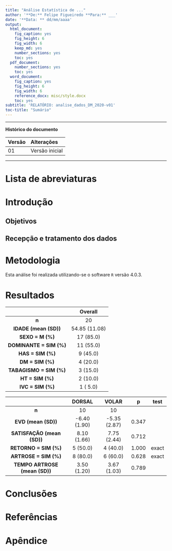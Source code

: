 ```yaml
---
title: "Análise Estatística de ..."
author: '**De:** Felipe Figueiredo **Para:** ___'
date: '**Data: ** dd/mm/aaaa'
output:
  html_document:
    fig_caption: yes
    fig_height: 6
    fig_width: 6
    keep_md: yes
    number_sections: yes
    toc: yes
  pdf_document:
    number_sections: yes
    toc: yes
  word_document:
    fig_caption: yes
    fig_height: 6
    fig_width: 6
    reference_docx: misc/style.docx
    toc: yes
subtitle: 'RELATÓRIO: analise_dados_DM_2020-v01'
toc-title: "Sumário"
---
```




---

**Histórico do documento**


|Versão |Alterações     |
|:------|:--------------|
|01     |Versão inicial |

---

<!-- **Assinaturas** -->





# Lista de abreviaturas

# Introdução

## Objetivos

## Recepção e tratamento dos dados

# Metodologia

Esta análise foi realizada utilizando-se o software `R` versão 4.0.3.

# Resultados


|         &nbsp;          |    Overall    |
|:-----------------------:|:-------------:|
|          **n**          |      20       |
|  **IDADE (mean (SD))**  | 54.85 (11.08) |
|    **SEXO = M (%)**     |   17 (85.0)   |
| **DOMINANTE = SIM (%)** |   11 (55.0)   |
|    **HAS = SIM (%)**    |   9 (45.0)    |
|    **DM = SIM (%)**     |   4 (20.0)    |
| **TABAGISMO = SIM (%)** |   3 (15.0)    |
|    **HT = SIM (%)**     |   2 (10.0)    |
|    **IVC = SIM (%)**    |   1 ( 5.0)    |



|            &nbsp;             |    DORSAL    |    VOLAR     |   p   | test  |
|:-----------------------------:|:------------:|:------------:|:-----:|:-----:|
|             **n**             |      10      |      10      |       |       |
|      **EVD (mean (SD))**      | -6.40 (1.90) | -5.35 (2.87) | 0.347 |       |
|  **SATISFAÇÃO (mean (SD))**   | 8.10 (1.66)  | 7.75 (2.44)  | 0.712 |       |
|     **RETORNO = SIM (%)**     |   5 (50.0)   |   4 (40.0)   | 1.000 | exact |
|     **ARTROSE = SIM (%)**     |   8 (80.0)   |   6 (60.0)   | 0.628 | exact |
| **TEMPO ARTROSE (mean (SD))** | 3.50 (1.20)  | 3.67 (1.03)  | 0.789 |       |

<!-- # Exceções e Desvios do teste -->

# Conclusões


# Referências

# Apêndice


